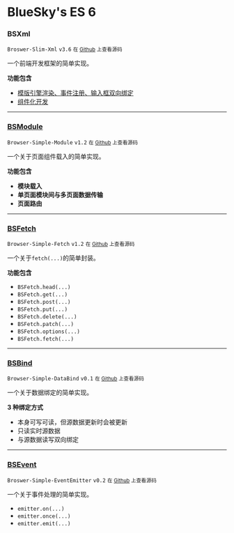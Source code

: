 BlueSky's ES 6
========

### BSXml

`Broswer-Slim-Xml` `v3.6` <small>在 [Github](https://github.com/BlueSky-07/ES-6/blob/master/modules/BSXml/) 上查看源码</small>

一个前端开发框架的简单实现。

**功能包含**

- [模版引擎渲染、事件注册、输入框双向绑定](?BSXml-Template)
- [组件化开发](?BSXml-Component)

----

### [BSModule](?BSModule)

`Browser-Simple-Module` `v1.2` <small>在 [Github](https://github.com/BlueSky-07/ES-6/blob/master/modules/BSModule.js) 上查看源码</small>

一个关于页面组件载入的简单实现。

**功能包含**

- **模块载入**
- **单页面模块间与多页面数据传输**
- **页面路由**

----

### [BSFetch](?BSFetch)

`Browser-Simple-Fetch` `v1.2` <small>在 [Github](https://github.com/BlueSky-07/ES-6/blob/master/modules/BSFetch.js) 上查看源码</small>

一个关于`fetch(...)`的简单封装。

**功能包含**

- `BSFetch.head(...)`
- `BSFetch.get(...)`
- `BSFetch.post(...)`
- `BSFetch.put(...)`
- `BSFetch.delete(...)`
- `BSFetch.patch(...)`
- `BSFetch.options(...)`
- `BSFetch.fetch(...)`

----

### [BSBind](?BSBind)

`Browser-Simple-DataBind` `v0.1` <small>在 [Github](https://github.com/BlueSky-07/ES-6/blob/master/modules/BSBind.js) 上查看源码</small>

一个关于数据绑定的简单实现。

**3 种绑定方式**

- 本身可写可读，但源数据更新时会被更新
- 只读实时源数据
- 与源数据读写双向绑定

----

### [BSEvent](?BSEvent)

`Broswer-Simple-EventEmitter` `v0.2` <small>在 [Github](https://github.com/BlueSky-07/ES-6/blob/master/modules/BSEvent.js) 上查看源码</small>

一个关于事件处理的简单实现。

- `emitter.on(...)`
- `emitter.once(...)`
- `emitter.emit(...)`
